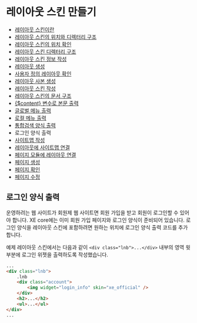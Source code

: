 # 레이아웃 스킨 만들기

- [레이아웃 스킨이란](../../01_about_layout)
- [레이아웃 스킨의 위치와 디렉터리 구조](../../02_layout_structure)
 - [레이아웃 스킨의 위치 확인](../../02_layout_structure/confirm_directory)
 - [레이아웃 스킨 디렉터리 구조](../../02_layout_structure/directory_structure)
- [레이아웃 스킨 정보 작성](../../03_write_layout_info)
- [레이아웃 생성](../../04_make_layout_instance)
 - [사용자 정의 레이아웃 확인](../../04_make_layout_instance/confirm_user_defined_layout)
 - [레이아웃 사본 생성](../../04_make_layout_instance/copy_layout)
- [레이아웃 스킨 작성](../)
 - [레이아웃 스킨의 문서 구조](../layout_structure)
 - [{$content} 변수로 본문 출력](../print_content)
 - [글로벌 메뉴 출력](../print_global_menu)
 - [로컬 메뉴 출력](../print_local_menu)
 - [통합검색 양식 출력](../print_search_form)
 - 로그인 양식 출력
- [사이트맵 작성](../../06_write_sitemap)
- [레이아웃에 사이트맵 연결](../../07_link_sitemap)
- [페이지 모듈에 레이아웃 연결](../../08_link_layout)
 - [페이지 생성](../../08_link_layout/make_page)
 - [페이지 확인](../../08_link_layout/confirm_page)
 - [페이지 수정](../../08_link_layout/edit_page)

## 로그인 양식 출력

운영하려는 웹 사이트가 회원제 웹 사이트면 회원 가입을 받고 회원이 로그인할 수 있어야 합니다. XE core에는 이미 회원 가입 페이지와 로그인 양식이 준비되어 있습니다. 로그인 양식을 레이아웃 스킨에 포함하려면 원하는 위치에 로그인 양식 출력 코드를 추가합니다.

예제 레이아웃 스킨에서는 다음과 같이 `<div class="lnb">...</div>` 내부의 영역 윗부분에 로그인 위젯을 출력하도록 작성했습니다.

```html
...
<div class="lnb">
    .lnb
    <div class="account">
        <img widget="login_info" skin="xe_official" />
    </div>
    <h2>...</h2>
    <ul>...</ul>
</div>
...
```
